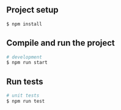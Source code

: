 ## Project setup

```bash
$ npm install
```

## Compile and run the project

```bash
# development
$ npm run start
```

## Run tests

```bash
# unit tests
$ npm run test
```
